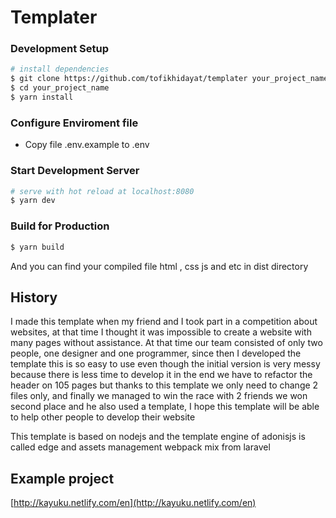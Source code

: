 # Templater

### Development Setup

```bash
# install dependencies
$ git clone https://github.com/tofikhidayat/templater your_project_name
$ cd your_project_name
$ yarn install
```
### Configure Enviroment file
- Copy file .env.example to .env

### Start Development Server
```bash
# serve with hot reload at localhost:8080
$ yarn dev
```

### Build for Production 
```bash
$ yarn build
```
And you can find your compiled file html , css js and etc in dist directory  

## History
I made this template when my friend and I took part in a competition about websites, at that time I thought it was impossible to create a website with many pages without assistance. At that time our team consisted of only two people, one designer and one programmer, since then I developed the template this is so easy to use even though the initial version is very messy because there is less time to develop it in the end we have to refactor the header on 105 pages but thanks to this template we only need to change 2 files only, and finally we managed to win the race with 2 friends we won second place and he also used a template,
I hope this template will be able to help other people to develop their website

This template is based on nodejs and the template engine of adonisjs is called edge and assets management webpack mix from laravel

## Example project 
[http://kayuku.netlify.com/en](http://kayuku.netlify.com/en)
